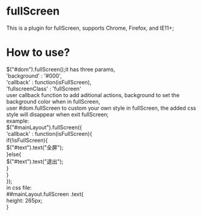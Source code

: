 # fullScreen
This is a plugin for fullScreen, supports Chrome, Firefox, and IE11+;   

# How to use?   

$("#dom").fullScreen();it has three params, 			   
                        'background'      : '#000',</br>
			'callback'        : function(isFullScreen),</br>
			'fullscreenClass' : 'fullScreen'</br>
user callback function to add aditional actions, background to set the background color when in fullScreen,</br>
user #dom.fullScreen to custom your own style in fullScreen, the added css style will disappear when exit fullScreen;</br>
example:</br>
		$("#mainLayout").fullScreen({</br>
			'callback' : function(isFullScreen){</br>
				if(!isFullScreen){</br>
					$("#text").text("全屏");</br>
				}else{</br>
					$("#text").text("退出");</br>
				}</br>
			}</br>
		});</br>
in css file:</br>
##mainLayout.fullScreen .text{</br>
	height: 265px;</br>
}</br>
